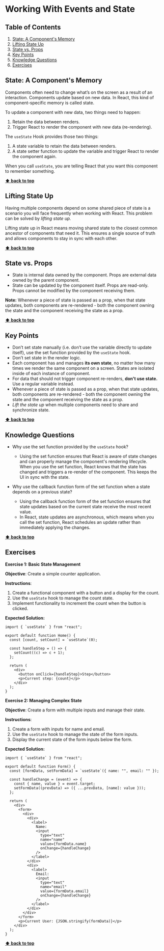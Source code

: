# Working With Events and State

## Table of Contents

1. [State: A Component's Memory](#state-a-components-memory)
1. [Lifting State Up](#lifting-state-up)
1. [State vs. Props](#state-vs-props)
1. [Key Points](#key-points)
1. [Knowledge Questions](#knowledge-questions)
1. [Exercises](#exercises)

## State: A Component's Memory

Components often need to change what’s on the screen as a result of an interaction. Components update based on new data. In React, this kind of component-specific memory is called state.

To update a component with new data, two things need to happen:

1. Retain the data between renders.
1. Trigger React to render the component with new data (re-rendering).

The `useState` Hook provides those two things:

1. A state variable to retain the data between renders.
1. A state setter function to update the variable and trigger React to render the component again.

When you call `useState`, you are telling React that you want this component to remember something.

**[⬆ back to top](#table-of-contents)**

## Lifting State Up

Having multiple components depend on some shared piece of state is a scenario you will face frequently when working with React. This problem can be solved by _lifting state up._

Lifting state up in React means moving shared state to the closest common ancestor of components that need it. This ensures a single source of truth and allows components to stay in sync with each other.

**[⬆ back to top](#table-of-contents)**

## State vs. Props

- State is internal data owned by the component. Props are external data owned by the parent component.
- State can be updated by the component itself. Props are read-only. Props cannot be modified by the component receiving them.

**Note:** Whenever a piece of state is passed as a prop, when that state updates, both components are re-rendered - both the component owning the state
and the component receiving the state as a prop.

**[⬆ back to top](#table-of-contents)**

## Key Points

- Don’t set state manually (i.e. don’t use the variable directly to update itself), use the set function provided by the `useState` hook.
- Don’t set state in the render logic.
- Each component has and manages **its own state**, no matter how many times we render the same component on a screen. States are isolated inside of each instance of component.
- For data that should not trigger component re-renders, **don't use state.** Use a regular variable instead.
- Whenever a piece of state is passed as a prop, when that state updates, both components are re-rendered - both the component owning the state and the component receiving the state as a prop.
- _Lift the state up_ when multiple components need to share and synchronize state.

**[⬆ back to top](#table-of-contents)**

## Knowledge Questions

- Why use the set function provided by the `useState` hook?

  - Using the set function ensures that React is aware of state changes and can properly manage the component's rendering lifecycle. When you use the set function, React knows that the state has changed and triggers a re-render of the component. This keeps the UI in sync with the state.

- Why use the callback function form of the set function when a state depends on a previous state?

  - Using the callback function form of the set function ensures that state updates based on the current state receive the most recent value.
  - In React, state updates are asynchronous, which means when you call the set function, React schedules an update rather than immediately applying the changes.

**[⬆ back to top](#table-of-contents)**

## Exercises

**Exercise 1: Basic State Management**

**Objective**: Create a simple counter application.

**Instructions**:

1. Create a functional component with a button and a display for the count.
2. Use the `useState` hook to manage the count state.
3. Implement functionality to increment the count when the button is clicked.

**Expected Solution:**

```
import { `useState` } from "react";

export default function Home() {
  const [count, setCount] = `useState`(0);

  const handleStep = () => {
    setCount((c) => c + 1);
  };

  return (
    <div>
      <button onClick={handleStep}>Step</button>
      <p>Current step: {count}</p>
    </div>
  );
}
```

**Exercise 2: Managing Complex State**

**Objective**: Create a form with multiple inputs and manage their state.

**Instructions**:

1. Create a form with inputs for name and email.
2. Use the `useState` hook to manage the state of the form inputs.
3. Display the current state of the form inputs below the form.

**Expected Solution:**

```
import { `useState` } from "react";

export default function Form() {
  const [formData, setFormData] = `useState`({ name: "", email: "" });

  const handleChange = (event) => {
    const { name, value } = event.target;
    setFormData((prevData) => ({ ...prevData, [name]: value }));
  };

  return (
    <div>
      <form>
        <div>
          <div>
            <label>
              Name:
              <input
                type="text"
                name="name"
                value={formData.name}
                onChange={handleChange}
              />
            </label>
          </div>
          <div>
            <label>
              Email:
              <input
                type="text"
                name="email"
                value={formData.email}
                onChange={handleChange}
              />
            </label>
          </div>
        </div>
      </form>
      <p>Current User: {JSON.stringify(formData)}</p>
    </div>
  );
}
```

**[⬆ back to top](#table-of-contents)**
